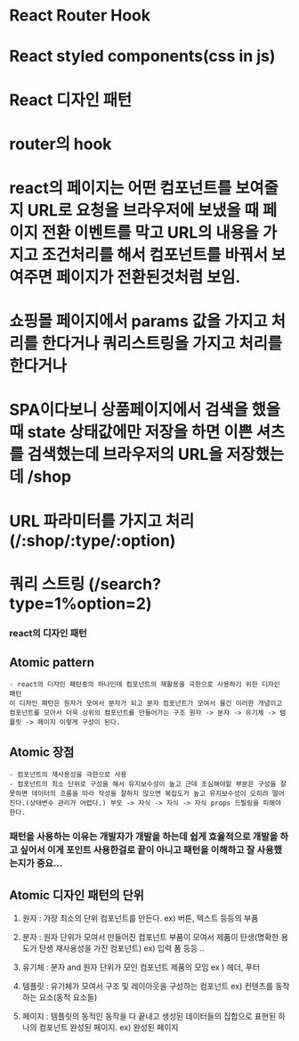 # React Router Hook

# React styled components(css in js)

# React 디자인 패턴

# router의 hook

# react의 페이지는 어떤 컴포넌트를 보여줄지 URL로 요청을 브라우저에 보냈을 때 페이지 전환 이벤트를 막고 URL의 내용을 가지고 조건처리를 해서 컴포넌트를 바꿔서 보여주면 페이지가 전환된것처럼 보임.

# 쇼핑몰 페이지에서 params 값을 가지고 처리를 한다거나 쿼리스트링을 가지고 처리를 한다거나

# SPA이다보니 상품페이지에서 검색을 했을 때 state 상태값에만 저장을 하면 이쁜 셔츠를 검색했는데 브라우저의 URL을 저장했는데 /shop

# URL 파라미터를 가지고 처리(/:shop/:type/:option)

# 쿼리 스트링 (/search?type=1%option=2)

### react의 디자인 패턴

## Atomic pattern

    - react의 디자인 패턴중의 하나인데 컴포넌트의 재활용을 극한으로 사용하기 위한 디자인 패턴
    이 디자인 패턴은 원자가 모여서 분자가 되고 분자 컴포넌트가 모여서 물건 이러한 개념이고 컴포넌트를 모아서 더욱 상위의 컴포넌트를 만들어가는 구조 원자 -> 분자 -> 유기체 -> 템플릿 -> 페이지 이렇게 구성이 된다.

## Atomic 장점

    - 컴포넌트의 재사용성을 극한으로 사용
    - 컴포넌트의 최소 단위로 구성을 해서 유지보수성이 높고 근데 조심해야할 부분은 구성을 잘못하면 데이터의 흐름을 따라 작성을 잘하지 않으면 복잡도가 높고 유지보수성이 오히려 떨어진다.(상태변수 관리가 어렵다.) 부모 -> 자식 -> 자식 -> 자식 props 드릴링을 피해야 한다.

### 패턴을 사용하는 이유는 개발자가 개발을 하는데 쉽게 효율적으로 개발을 하고 싶어서 이게 포인트 사용한걸로 끝이 아니고 패턴을 이해하고 잘 사용했는지가 중요...

## Atomic 디자인 패턴의 단위

1. 원자 : 가장 최소의 단위 컴포넌트를 만든다.
   ex) 버튼, 텍스트 등등의 부품

2. 분자 : 원자 단위가 모여서 만들어진 컴포넌트 부품이 모여서 제품이 탄생(명확한 용도가 탄생 재사용성을 가진 컴포넌트)
   ex) 입력 폼 등등 ..

3. 유기체 : 분자 and 원자 단위가 모인 컴포넌트 제품의 모임
   ex ) 헤더, 푸터

4. 템플릿 : 유기체가 모여서 구조 및 레이아웃을 구성하는 컴포넌트
   ex) 컨텐츠를 동작하는 요소(동적 요소들)

5. 페이지 : 템플릿의 동적인 동작을 다 끝내고 생성된 데이터들의 집합으로 표현된 하나의 컴포넌트 완성된 페이지.
   ex) 완성된 페이지

